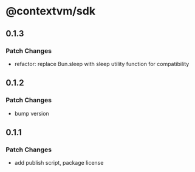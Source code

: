 # @contextvm/sdk

## 0.1.3

### Patch Changes

- refactor: replace Bun.sleep with sleep utility function for compatibility

## 0.1.2

### Patch Changes

- bump version

## 0.1.1

### Patch Changes

- add publish script, package license
